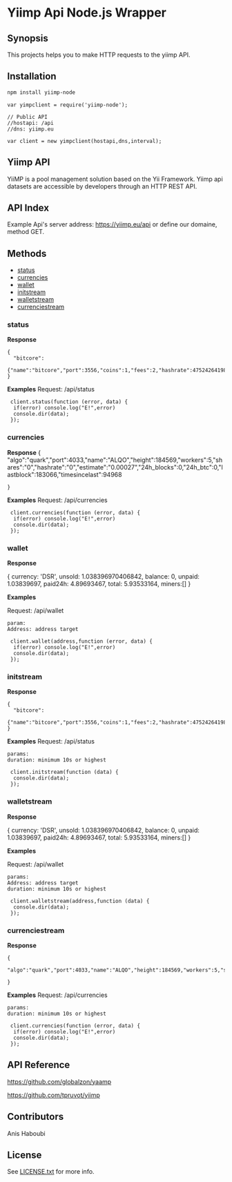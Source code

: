 # Yiimp Api Node.js Wrapper

## Synopsis

This projects helps you to make HTTP requests to the yiimp API.


## Installation

```sh
npm install yiimp-node
```

```javasctipt
var yimpclient = require('yiimp-node');
```

```javasctipt
// Public API
//hostapi: /api
//dns: yiimp.eu

var client = new yimpclient(hostapi,dns,interval);
```

## Yiimp API

YiiMP is a pool management solution based on the Yii Framework. Yiimp api datasets are accessible by developers through an HTTP REST API.


## API Index
Example Api's server address: https://yiimp.eu/api or define our domaine, method GET.

## Methods

* [status](#status)
* [currencies](#currencies)
* [wallet](#wallet)
* [initstream](#initstream)
* [walletstream](#walletstream)
* [currenciestream](#currenciestream)




### status

**Response**

    {
      "bitcore":
      {"name":"bitcore","port":3556,"coins":1,"fees":2,"hashrate":47524264198,"workers":939,"estimate_current":"0.00000821","estimate_last24h":"0.00000904","actual_last24h":"0.01038","hashrate_last24h":50681728691.198}
    }

**Examples**
Request:
    /api/status
    
```javasctipt
 client.status(function (error, data) {
  if(error) console.log("E!",error)
  console.dir(data);
 });

```


### currencies

**Response**
    {
      "algo":"quark","port":4033,"name":"ALQO","height":184569,"workers":5,"shares":"0","hashrate":"0","estimate":"0.00027","24h_blocks":0,"24h_btc":0,"lastblock":183066,"timesincelast":94968

    }
  
**Examples**
Request:
    /api/currencies
    
```javasctipt
 client.currencies(function (error, data) {
  if(error) console.log("E!",error)
  console.dir(data);
 });

```


### wallet

**Response**

  { 
    currency: 'DSR',
    unsold: 1.038396970406842,
    balance: 0,
    unpaid: 1.03839697,
    paid24h: 4.89693467,
    total: 5.93533164,
    miners:[] 
  }

**Examples**

Request:
    /api/wallet
    
    param: 
    Address: address target     
    
```javasctipt
 client.wallet(address,function (error, data) {
  if(error) console.log("E!",error)
  console.dir(data);
 });

```


### initstream

**Response**

    {
      "bitcore":
      {"name":"bitcore","port":3556,"coins":1,"fees":2,"hashrate":47524264198,"workers":939,"estimate_current":"0.00000821","estimate_last24h":"0.00000904","actual_last24h":"0.01038","hashrate_last24h":50681728691.198}
    }

**Examples**
Request:
    /api/status

    params:
    duration: minimum 10s or highest     

    
```javasctipt
 client.initstream(function (data) {
  console.dir(data);
 });

```



### walletstream

**Response**

  { 
    currency: 'DSR',
    unsold: 1.038396970406842,
    balance: 0,
    unpaid: 1.03839697,
    paid24h: 4.89693467,
    total: 5.93533164,
    miners:[] 
  }

**Examples**

Request:
    /api/wallet
    
    params: 
    Address: address target
    duration: minimum 10s or highest     
    
```javasctipt
 client.walletstream(address,function (data) {
  console.dir(data);
 });

```


### currenciestream

**Response**

    {
      "algo":"quark","port":4033,"name":"ALQO","height":184569,"workers":5,"shares":"0","hashrate":"0","estimate":"0.00027","24h_blocks":0,"24h_btc":0,"lastblock":183066,"timesincelast":94968

    }

**Examples**
Request:
    /api/currencies
    
    params: 
    duration: minimum 10s or highest  


```javasctipt
 client.currencies(function (error, data) {
  if(error) console.log("E!",error)
  console.dir(data);
 });

```



## API Reference

https://github.com/globalzon/yaamp

https://github.com/tpruvot/yiimp



## Contributors

Anis Haboubi

## License

See [LICENSE.txt](LICENSE.txt) for more info.